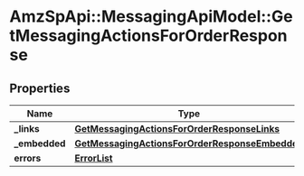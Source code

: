 # AmzSpApi::MessagingApiModel::GetMessagingActionsForOrderResponse

## Properties
Name | Type | Description | Notes
------------ | ------------- | ------------- | -------------
**_links** | [**GetMessagingActionsForOrderResponseLinks**](GetMessagingActionsForOrderResponseLinks.md) |  | [optional] 
**_embedded** | [**GetMessagingActionsForOrderResponseEmbedded**](GetMessagingActionsForOrderResponseEmbedded.md) |  | [optional] 
**errors** | [**ErrorList**](ErrorList.md) |  | [optional] 


